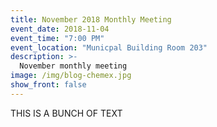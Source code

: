 ```yaml
---
title: November 2018 Monthly Meeting
event_date: 2018-11-04
event_time: "7:00 PM"
event_location: "Municpal Building Room 203"
description: >-
  November monthly meeting
image: /img/blog-chemex.jpg
show_front: false
---
```


THIS IS A BUNCH OF TEXT